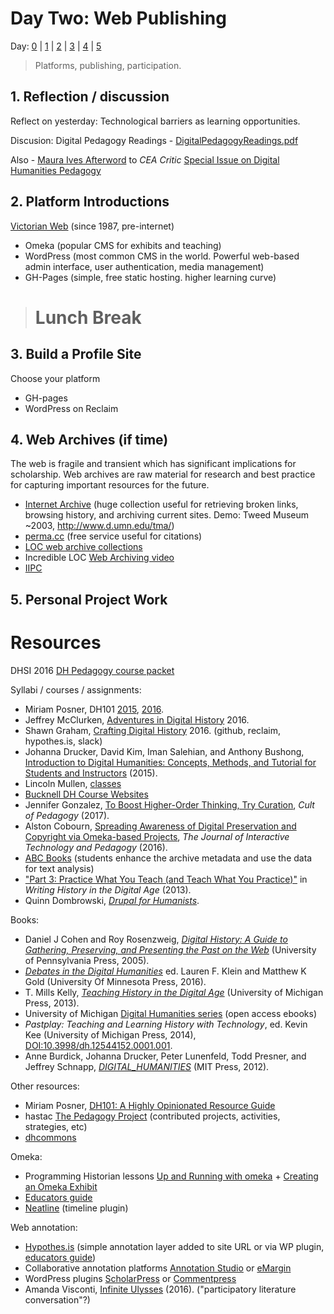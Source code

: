 # Day Two: Web Publishing

Day: [0](day-0.md) | [1](day-1.md) | [2](day-2.md) | [3](day-3.md) | [4](day-4.md) | [5](day-5.md)

> Platforms, publishing, participation.

## 1. Reflection / discussion

Reflect on yesterday: Technological barriers as learning opportunities. 

Discusion: Digital Pedagogy Readings - [DigitalPedagogyReadings.pdf](https://drive.google.com/file/d/0B4VwEx0I-KYAR2VIaFMxdHRfMnc/view?usp=sharing)

Also - [Maura Ives Afterword](https://ida.lib.uidaho.edu:2337/article/550525 ) to *CEA Critic* [Special Issue on Digital Humanities Pedagogy](https://ida.lib.uidaho.edu:2337/issue/30408)

## 2. Platform Introductions

[Victorian Web](http://www.victorianweb.org/misc/vwintro.html) (since 1987, pre-internet)

- Omeka (popular CMS for exhibits and teaching)
- WordPress (most common CMS in the world. Powerful web-based admin interface, user authentication, media management)
- GH-Pages (simple, free static hosting. higher learning curve)

> # Lunch Break

## 3. Build a Profile Site 

Choose your platform
- GH-pages
- WordPress on Reclaim

## 4. Web Archives (if time)

The web is fragile and transient which has significant implications for scholarship. 
Web archives are raw material for research and best practice for capturing important resources for the future.

- [Internet Archive](https://archive.org/) (huge collection useful for retrieving broken links, browsing history, and archiving current sites. Demo: Tweed Museum ~2003, http://www.d.umn.edu/tma/)
- [perma.cc](https://perma.cc/) (free service useful for citations)
- [LOC web archive collections](https://www.loc.gov/websites/collections/)
- Incredible LOC [Web Archiving video](https://youtu.be/T0943YkhLWU)
- [IIPC](http://www.netpreserve.org/web-archiving/overview)

## 5. Personal Project Work 

# Resources

DHSI 2016 [DH Pedagogy course packet](http://dhsi.org/content/2016Curriculum/11.%20Digital%20Humanities%20Pedagogy-%20Integration%20in%20the%20Curriculum%20(2016).pdf)

Syllabi / courses / assignments:
- Miriam Posner, DH101 [2015](http://miriamposner.com/dh101f15/), [2016](http://miriamposner.com/classes/dh101f16/).
- Jeffrey McClurken, [Adventures in Digital History](http://courses.mcclurken.org/adh/syllabus/) 2016.
- Shawn Graham, [Crafting Digital History](http://site.craftingdigitalhistory.ca/) 2016. (github, reclaim, hypothes.is, slack)
- Johanna Drucker, David Kim, Iman Salehian, and Anthony Bushong, [Introduction to Digital Humanities: Concepts, Methods, and Tutorial for Students and Instructors](https://archive.org/details/IntroductionToDigitalHumanities) (2015).
- Lincoln Mullen, [classes](http://lincolnmullen.com/#classes)
- [Bucknell DH Course Websites](http://dhpedagogy.blogs.bucknell.edu/bucknell-dh-course-websites/)
- Jennifer Gonzalez, [To Boost Higher-Order Thinking, Try Curation](https://www.cultofpedagogy.com/curation/), *Cult of Pedagogy* (2017).
- Alston Cobourn, [Spreading Awareness of Digital Preservation and Copyright via Omeka-based Projects](https://jitp.commons.gc.cuny.edu/spreading-awareness-of-digital-preservation-and-copyright-via-omeka-based-projects/), *The Journal of Interactive Technology and Pedagogy* (2016).
- [ABC Books](http://etc.princeton.edu/abcbooks/) (students enhance the archive metadata and use the data for text analysis)
- ["Part 3: Practice What You Teach (and Teach What You Practice)"](http://quod.lib.umich.edu/d/dh/12230987.0001.001/1:6/--writing-history-in-the-digital-age?g=dculture;rgn=div1;view=fulltext;xc=1) in *Writing History in the Digital Age* (2013).
- Quinn Dombrowski, [*Drupal for Humanists*](http://drupal.forhumanists.org/).

Books:
- Daniel J Cohen and Roy Rosenzweig, [*Digital History: A Guide to Gathering, Preserving, and Presenting the Past on the Web*](http://chnm.gmu.edu/digitalhistory/) (University of Pennsylvania Press, 2005).
- [*Debates in the Digital Humanities*](http://dhdebates.gc.cuny.edu/) ed. Lauren F. Klein and Matthew K Gold (University Of Minnesota Press, 2016).
- T. Mills Kelly, [*Teaching History in the Digital Age*](http://dx.doi.org/10.3998/dh.12146032.0001.001) (University of Michigan Press, 2013).
- University of Michigan [Digital Humanities series](http://www.digitalculture.org/books/book-series/digital-humanities-series/) (open access ebooks)
- *Pastplay: Teaching and Learning History with Technology*,
ed. Kevin Kee (University of Michigan Press, 2014), [DOI:10.3998/dh.12544152.0001.001](http://dx.doi.org/10.3998/dh.12544152.0001.001).
- Anne Burdick, Johanna Drucker, Peter Lunenfeld, Todd Presner, and Jeffrey Schnapp, [*DIGITAL_HUMANITIES*](https://mitpress.mit.edu/sites/default/files/titles/content/9780262018470_Open_Access_Edition.pdf) (MIT Press, 2012).

Other resources:
- Miriam Posner, [DH101: A Highly Opinionated Resource Guide](https://docs.google.com/document/d/1Z-14hgZPMIiAzT6vx1mVg5l60zkRVU9EHgZgK9HHdU4/edit)
- hastac [The Pedagogy Project](https://www.hastac.org/pedagogy-project) (contributed projects, activities, strategies, etc)
- [dhcommons](http://dhcommons.org/)

Omeka:
- Programming Historian lessons [Up and Running with omeka](http://programminghistorian.org/lessons/up-and-running-with-omeka) + [Creating an Omeka Exhibit](http://programminghistorian.org/lessons/creating-an-omeka-exhibit) 
- [Educators guide](http://info.omeka.net/omeka-net-help/use-case-educators/)
- [Neatline](http://neatline.org/about/) (timeline plugin)

Web annotation:
- [Hypothes.is](https://hypothes.is/) (simple annotation layer added to site URL or via WP plugin, [educators guide](https://hypothes.is/education/))
- Collaborative annotation platforms [Annotation Studio](http://www.annotationstudio.org/) or [eMargin](http://emargin.bcu.ac.uk/)
- WordPress plugins [ScholarPress](http://chnm.gmu.edu/scholarpress/) or [Commentpress](https://wordpress.org/plugins/commentpress-core/)
- Amanda Visconti, [Infinite Ulysses](http://www.infiniteulysses.com/) (2016). ("participatory literature conversation"?)
